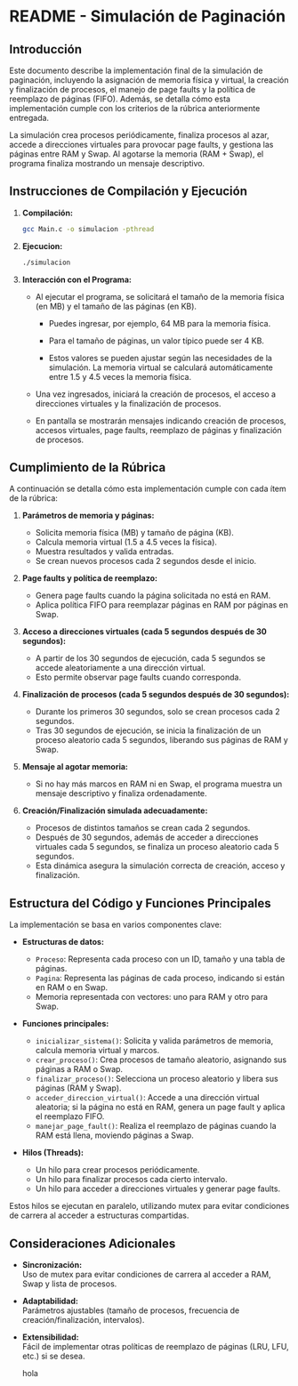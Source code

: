 # README - Simulación de Paginación

## Introducción

Este documento describe la implementación final de la simulación de paginación, incluyendo la asignación de memoria física y virtual, la creación y finalización de procesos, el manejo de page faults y la política de reemplazo de páginas (FIFO). Además, se detalla cómo esta implementación cumple con los criterios de la rúbrica anteriormente entregada.

La simulación crea procesos periódicamente, finaliza procesos al azar, accede a direcciones virtuales para provocar page faults, y gestiona las páginas entre RAM y Swap. Al agotarse la memoria (RAM + Swap), el programa finaliza mostrando un mensaje descriptivo.

## Instrucciones de Compilación y Ejecución

1. **Compilación:**
   ```bash
   gcc Main.c -o simulacion -pthread

2. **Ejecucion:**
   ```bash
   ./simulacion

3. **Interacción con el Programa:**
   - Al ejecutar el programa, se solicitará el tamaño de la memoria física (en MB) y el tamaño de las páginas (en KB).
      - Puedes ingresar, por ejemplo, 64 MB para la memoria física.
      - Para el tamaño de páginas, un valor típico puede ser 4 KB.
   
      - Estos valores se pueden ajustar según las necesidades de la simulación. La memoria virtual se calculará automáticamente entre 1.5 y 4.5 veces la memoria física.

   - Una vez ingresados, iniciará la creación de procesos, el acceso a direcciones virtuales y la finalización de procesos.
   
   - En pantalla se mostrarán mensajes indicando creación de procesos, accesos virtuales, page faults, reemplazo de páginas y finalización de procesos.
   
   

## Cumplimiento de la Rúbrica

A continuación se detalla cómo esta implementación cumple con cada ítem de la rúbrica:

1. **Parámetros de memoria y páginas:**  
   - Solicita memoria física (MB) y tamaño de página (KB).
   - Calcula memoria virtual (1.5 a 4.5 veces la física).
   - Muestra resultados y valida entradas.
   - Se crean nuevos procesos cada 2 segundos desde el inicio.

2. **Page faults y política de reemplazo:**  
   - Genera page faults cuando la página solicitada no está en RAM.
   - Aplica política FIFO para reemplazar páginas en RAM por páginas en Swap.

3. **Acceso a direcciones virtuales (cada 5 segundos después de 30 segundos):**  
   - A partir de los 30 segundos de ejecución, cada 5 segundos se accede aleatoriamente a una dirección virtual.
   - Esto permite observar page faults cuando corresponda.

4. **Finalización de procesos (cada 5 segundos después de 30 segundos):**  
   - Durante los primeros 30 segundos, solo se crean procesos cada 2 segundos.
   - Tras 30 segundos de ejecución, se inicia la finalización de un proceso aleatorio cada 5 segundos, liberando sus páginas de RAM y Swap.

5. **Mensaje al agotar memoria:**  
   - Si no hay más marcos en RAM ni en Swap, el programa muestra un mensaje descriptivo y finaliza ordenadamente.

6. **Creación/Finalización simulada adecuadamente:**  
   - Procesos de distintos tamaños se crean cada 2 segundos.
   - Después de 30 segundos, además de acceder a direcciones virtuales cada 5 segundos, se finaliza un proceso aleatorio cada 5 segundos.
   - Esta dinámica asegura la simulación correcta de creación, acceso y finalización.

## Estructura del Código y Funciones Principales

La implementación se basa en varios componentes clave:

- **Estructuras de datos:**
  - `Proceso`: Representa cada proceso con un ID, tamaño y una tabla de páginas.
  - `Pagina`: Representa las páginas de cada proceso, indicando si están en RAM o en Swap.
  - Memoria representada con vectores: uno para RAM y otro para Swap.

- **Funciones principales:**
  - `inicializar_sistema()`: Solicita y valida parámetros de memoria, calcula memoria virtual y marcos.
  - `crear_proceso()`: Crea procesos de tamaño aleatorio, asignando sus páginas a RAM o Swap.
  - `finalizar_proceso()`: Selecciona un proceso aleatorio y libera sus páginas (RAM y Swap).
  - `acceder_direccion_virtual()`: Accede a una dirección virtual aleatoria; si la página no está en RAM, genera un page fault y aplica el reemplazo FIFO.
  - `manejar_page_fault()`: Realiza el reemplazo de páginas cuando la RAM está llena, moviendo páginas a Swap.

- **Hilos (Threads):**
  - Un hilo para crear procesos periódicamente.
  - Un hilo para finalizar procesos cada cierto intervalo.
  - Un hilo para acceder a direcciones virtuales y generar page faults.

Estos hilos se ejecutan en paralelo, utilizando mutex para evitar condiciones de carrera al acceder a estructuras compartidas.

## Consideraciones Adicionales

- **Sincronización:**  
  Uso de mutex para evitar condiciones de carrera al acceder a RAM, Swap y lista de procesos.

- **Adaptabilidad:**  
  Parámetros ajustables (tamaño de procesos, frecuencia de creación/finalización, intervalos).

- **Extensibilidad:**  
  Fácil de implementar otras políticas de reemplazo de páginas (LRU, LFU, etc.) si se desea.

   hola

